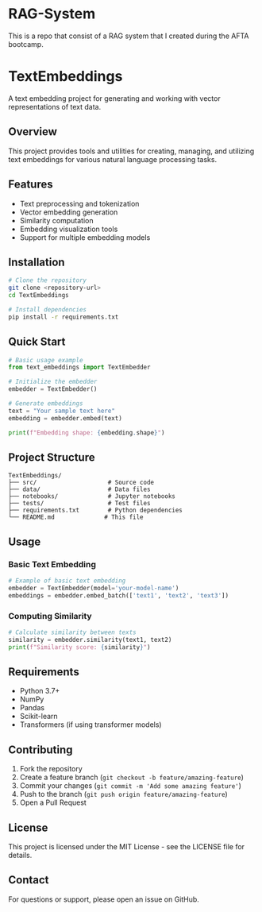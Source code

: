 # RAG-System
This is a repo that consist of a RAG system that I created during the AFTA bootcamp. 
# TextEmbeddings

A text embedding project for generating and working with vector representations of text data.

## Overview

This project provides tools and utilities for creating, managing, and utilizing text embeddings for various natural language processing tasks.

## Features

- Text preprocessing and tokenization
- Vector embedding generation
- Similarity computation
- Embedding visualization tools
- Support for multiple embedding models

## Installation

```bash
# Clone the repository
git clone <repository-url>
cd TextEmbeddings

# Install dependencies
pip install -r requirements.txt
```

## Quick Start

```python
# Basic usage example
from text_embeddings import TextEmbedder

# Initialize the embedder
embedder = TextEmbedder()

# Generate embeddings
text = "Your sample text here"
embedding = embedder.embed(text)

print(f"Embedding shape: {embedding.shape}")
```

## Project Structure

```
TextEmbeddings/
├── src/                    # Source code
├── data/                   # Data files
├── notebooks/              # Jupyter notebooks
├── tests/                  # Test files
├── requirements.txt        # Python dependencies
└── README.md              # This file
```

## Usage

### Basic Text Embedding

```python
# Example of basic text embedding
embedder = TextEmbedder(model='your-model-name')
embeddings = embedder.embed_batch(['text1', 'text2', 'text3'])
```

### Computing Similarity

```python
# Calculate similarity between texts
similarity = embedder.similarity(text1, text2)
print(f"Similarity score: {similarity}")
```

## Requirements

- Python 3.7+
- NumPy
- Pandas
- Scikit-learn
- Transformers (if using transformer models)

## Contributing

1. Fork the repository
2. Create a feature branch (`git checkout -b feature/amazing-feature`)
3. Commit your changes (`git commit -m 'Add some amazing feature'`)
4. Push to the branch (`git push origin feature/amazing-feature`)
5. Open a Pull Request

## License

This project is licensed under the MIT License - see the LICENSE file for details.

## Contact

For questions or support, please open an issue on GitHub.
